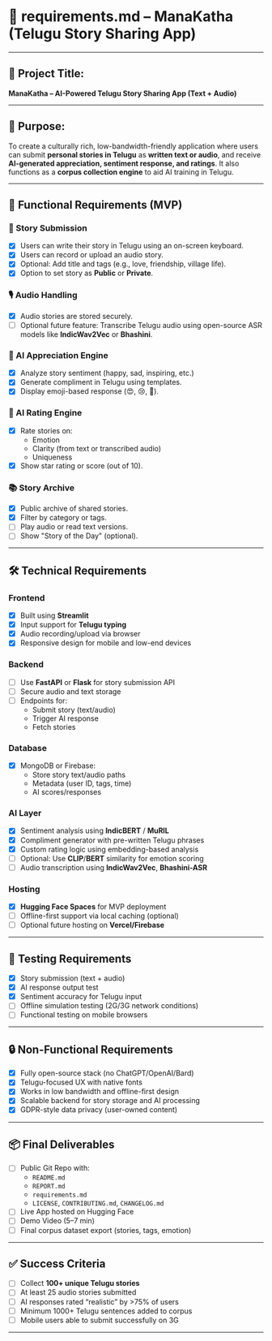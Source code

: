 # 🧾 requirements.md – ManaKatha (Telugu Story Sharing App)

---

## 📌 Project Title:
**ManaKatha – AI-Powered Telugu Story Sharing App (Text + Audio)**

---

## 🎯 Purpose:
To create a culturally rich, low-bandwidth-friendly application where users can submit **personal stories in Telugu** as **written text or audio**, and receive **AI-generated appreciation, sentiment response, and ratings**. It also functions as a **corpus collection engine** to aid AI training in Telugu.

---

## 🧱 Functional Requirements (MVP)

### 📝 Story Submission
- [x] Users can write their story in Telugu using an on-screen keyboard.
- [x] Users can record or upload an audio story.
- [x] Optional: Add title and tags (e.g., love, friendship, village life).
- [x] Option to set story as **Public** or **Private**.

### 🎙️ Audio Handling
- [x] Audio stories are stored securely.
- [ ] Optional future feature: Transcribe Telugu audio using open-source ASR models like **IndicWav2Vec** or **Bhashini**.

### 🤖 AI Appreciation Engine
- [x] Analyze story sentiment (happy, sad, inspiring, etc.)
- [x] Generate compliment in Telugu using templates.
- [x] Display emoji-based response (😍, 😢, 👏).

### 🌟 AI Rating Engine
- [x] Rate stories on:
  - Emotion
  - Clarity (from text or transcribed audio)
  - Uniqueness
- [x] Show star rating or score (out of 10).

### 📚 Story Archive
- [x] Public archive of shared stories.
- [x] Filter by category or tags.
- [ ] Play audio or read text versions.
- [ ] Show "Story of the Day" (optional).

---

## 🛠️ Technical Requirements

### Frontend
- [x] Built using **Streamlit**
- [x] Input support for **Telugu typing**
- [x] Audio recording/upload via browser
- [x] Responsive design for mobile and low-end devices

### Backend
- [ ] Use **FastAPI** or **Flask** for story submission API
- [ ] Secure audio and text storage
- [ ] Endpoints for:
  - Submit story (text/audio)
  - Trigger AI response
  - Fetch stories

### Database
- [x] MongoDB or Firebase:
  - Store story text/audio paths
  - Metadata (user ID, tags, time)
  - AI scores/responses

### AI Layer
- [x] Sentiment analysis using **IndicBERT** / **MuRIL**
- [x] Compliment generator with pre-written Telugu phrases
- [x] Custom rating logic using embedding-based analysis
- [ ] Optional: Use **CLIP**/**BERT** similarity for emotion scoring
- [ ] Audio transcription using **IndicWav2Vec**, **Bhashini-ASR**

### Hosting
- [x] **Hugging Face Spaces** for MVP deployment
- [ ] Offline-first support via local caching (optional)
- [ ] Optional future hosting on **Vercel/Firebase**

---

## 🧪 Testing Requirements

- [x] Story submission (text + audio)
- [x] AI response output test
- [x] Sentiment accuracy for Telugu input
- [ ] Offline simulation testing (2G/3G network conditions)
- [ ] Functional testing on mobile browsers

---

## 🔒 Non-Functional Requirements

- [x] Fully open-source stack (no ChatGPT/OpenAI/Bard)
- [x] Telugu-focused UX with native fonts
- [x] Works in low bandwidth and offline-first design
- [x] Scalable backend for story storage and AI processing
- [x] GDPR-style data privacy (user-owned content)

---

## 📦 Final Deliverables

- [ ] Public Git Repo with:
  - `README.md`
  - `REPORT.md`
  - `requirements.md`
  - `LICENSE`, `CONTRIBUTING.md`, `CHANGELOG.md`
- [ ] Live App hosted on Hugging Face
- [ ] Demo Video (5–7 min)
- [ ] Final corpus dataset export (stories, tags, emotion)

---

## ✅ Success Criteria

- [ ] Collect **100+ unique Telugu stories**
- [ ] At least 25 audio stories submitted
- [ ] AI responses rated “realistic” by >75% of users
- [ ] Minimum 1000+ Telugu sentences added to corpus
- [ ] Mobile users able to submit successfully on 3G

---
